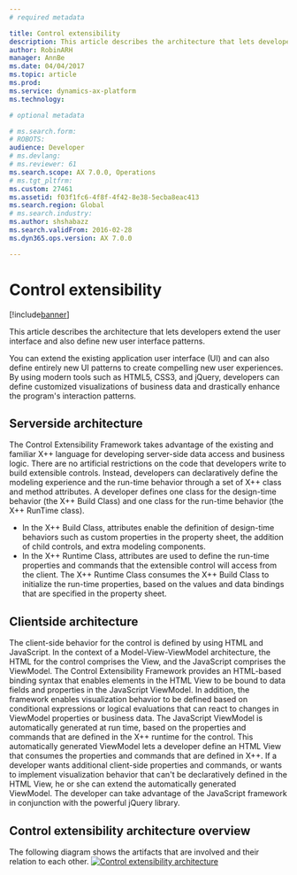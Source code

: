 ```yaml
---
# required metadata

title: Control extensibility
description: This article describes the architecture that lets developers extend the user interface and also define new user interface patterns. 
author: RobinARH
manager: AnnBe
ms.date: 04/04/2017
ms.topic: article
ms.prod: 
ms.service: dynamics-ax-platform
ms.technology: 

# optional metadata

# ms.search.form: 
# ROBOTS: 
audience: Developer
# ms.devlang: 
# ms.reviewer: 61
ms.search.scope: AX 7.0.0, Operations
# ms.tgt_pltfrm: 
ms.custom: 27461
ms.assetid: f03f1fc6-4f8f-4f42-8e38-5ecba8eac413
ms.search.region: Global
# ms.search.industry: 
ms.author: shshabazz
ms.search.validFrom: 2016-02-28
ms.dyn365.ops.version: AX 7.0.0

---
```


# Control extensibility

[!include[banner](../includes/banner.md)]


This article describes the architecture that lets developers extend the user interface and also define new user interface patterns. 

You can extend the existing application user interface (UI) and can also define entirely new UI patterns to create compelling new user experiences. By using modern tools such as HTML5, CSS3, and jQuery, developers can define customized visualizations of business data and drastically enhance the program's interaction patterns.

## Serverside architecture
The Control Extensibility Framework takes advantage of the existing and familiar X++ language for developing server-side data access and business logic. There are no artificial restrictions on the code that developers write to build extensible controls. Instead, developers can declaratively define the modeling experience and the run-time behavior through a set of X++ class and method attributes. A developer defines one class for the design-time behavior (the X++ Build Class) and one class for the run-time behavior (the X++ RunTime class).

-   In the X++ Build Class, attributes enable the definition of design-time behaviors such as custom properties in the property sheet, the addition of child controls, and extra modeling components.
-   In the X++ Runtime Class, attributes are used to define the run-time properties and commands that the extensible control will access from the client. The X++ Runtime Class consumes the X++ Build Class to initialize the run-time properties, based on the values and data bindings that are specified in the property sheet.

## Clientside architecture
The client-side behavior for the control is defined by using HTML and JavaScript. In the context of a Model-View-ViewModel architecture, the HTML for the control comprises the View, and the JavaScript comprises the ViewModel. The Control Extensibility Framework provides an HTML-based binding syntax that enables elements in the HTML View to be bound to data fields and properties in the JavaScript ViewModel. In addition, the framework enables visualization behavior to be defined based on conditional expressions or logical evaluations that can react to changes in ViewModel properties or business data. The JavaScript ViewModel is automatically generated at run time, based on the properties and commands that are defined in the X++ runtime for the control. This automatically generated ViewModel lets a developer define an HTML View that consumes the properties and commands that are defined in X++. If a developer wants additional client-side properties and commands, or wants to implement visualization behavior that can't be declaratively defined in the HTML View, he or she can extend the automatically generated ViewModel. The developer can take advantage of the JavaScript framework in conjunction with the powerful jQuery library.

## Control extensibility architecture overview
The following diagram shows the artifacts that are involved and their relation to each other. [![Control extensibility architecture](./media/extensibilitycontrolarchitecture.png)](./media/extensibilitycontrolarchitecture.png)





